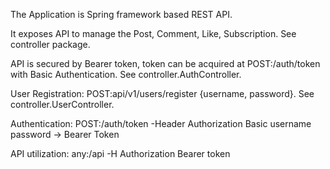 The Application is Spring framework based REST API.

It exposes API to manage the Post, Comment, Like, Subscription. See controller package.

API is secured by Bearer token, token can be acquired at POST:/auth/token with Basic Authentication. See controller.AuthController.

User Registration: POST:api/v1/users/register {username, password}. See controller.UserController.

Authentication: POST:/auth/token -Header Authorization Basic username password -> Bearer Token

API utilization: any:/api -H Authorization Bearer token


